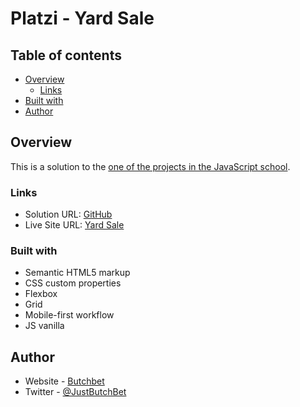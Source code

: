 # Platzi - Yard Sale

## Table of contents

- [Overview](#overview)
  - [Links](#links)
- [Built with](#built-with)
- [Author](#author)

## Overview
This is a solution to the [one of the projects in the JavaScript school](https://platzi.com/escuela-javascript/).


### Links
- Solution URL: [GitHub](https://github.com/ButchBet/Yard-Sale)
- Live Site URL: [Yard Sale](https://butchbet.github.io/Yard-Sale)

### Built with
- Semantic HTML5 markup
- CSS custom properties
- Flexbox
- Grid
- Mobile-first workflow
- JS vanilla

## Author
- Website - [Butchbet](none)
- Twitter - [@JustButchBet](https://twitter.com/JustButchBet)